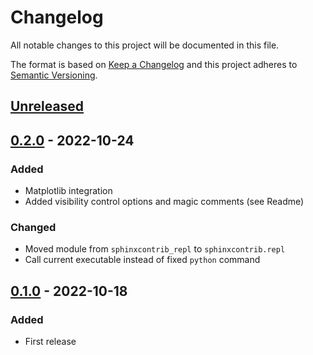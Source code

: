# Changelog

All notable changes to this project will be documented in this file.

The format is based on [Keep a Changelog](http://keepachangelog.com/en/1.0.0/) and this project adheres to [Semantic Versioning](http://semver.org/spec/v2.0.0.html).

## [Unreleased]

## [0.2.0] - 2022-10-24

### Added

- Matplotlib integration
- Added visibility control options and magic comments (see Readme)

### Changed

- Moved module from `sphinxcontrib_repl` to `sphinxcontrib.repl`
- Call current executable instead of fixed `python` command

## [0.1.0] - 2022-10-18

### Added

- First release

[unreleased]: https://github.com/sphinx-contrib/repl/compare/v0.2.0...HEAD
[0.2.0]: https://github.com/sphinx-contrib/repl/compare/v0.1.0...v0.2.0
[0.1.0]: https://github.com/sphinx-contrib/repl/compare/aa188e...v0.1.0
